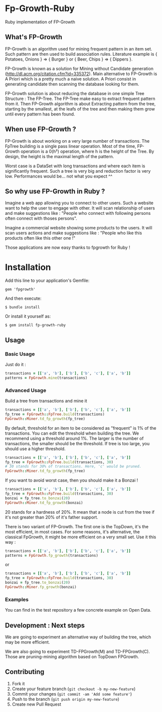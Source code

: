 # Fp-Growth-Ruby

Ruby implementation of FP-Growth

## What's FP-Growth

FP-Growth is an algorithm used for mining frequent pattern in an item set. Such pattern are then used to build association rules.
Literature example is { Potatoes, Onions } => { Burger } or { Beer, Chips } => { Dippers }.

FP-Growth is known as a solution for Mining without Candidate generation (<http://dl.acm.org/citation.cfm?id=335372>).
Main alternative to FP-Growth is A Priori which is a pretty much a naive solution. A Priori consist in generating candidate then scanning the database looking for them.

FP-Growth solution is about reducing the database in one simple Tree Structure : The FP-Tree. The FP-Tree make easy to extract frequent pattern from it.
Then FP-Growth algorithm is about Extracting pattern from the tree, starting by the smallest, at the leafs of the tree and then making them grow until every pattern has been found.

## When use FP-Growth ?

FP-Growth is about working on a very large number of transactions. The FpTree building is a single pass linear operation.
Most of the time, FP-Growth operation is a 0(h²) operation, where h is the height of the Tree. By design, the height is the maximal length of the pattern.

Worst case is a DataSet with long transactions and where each item is significantly frequent. Such a tree is very big and reduction factor is very low. Performances would be... not what you expect ^^

## So why use FP-Growth in Ruby ?

Imagine a web app allowing you to connect to other users. Such a website want to help the user to engage with other. It will scan relationship of users and make suggestions like : "People who connect with following persons often connect with thoses persons".

Imagine a commercial website showing some products to the users. It will scan users actions and make suggestions like : "People who like this products often like this other one !"

Those applications are now easy thanks to fpgrowth for Ruby !

# Installation

Add this line to your application's Gemfile:

    gem 'fpgrowth'

And then execute:

    $ bundle install

Or install it yourself as:

    $ gem install fp-growth-ruby

## Usage

### Basic Usage

Just do it :

```ruby
transactions = [['a', 'b'], ['b'], ['b', 'c'], ['a', 'b']]
patterns = FpGrowth.mine(transactions)
```

### Advanced Usage


Build a tree from transactions and mine it

```ruby
transactions = [['a', 'b'], ['b'], ['b', 'c'], ['a', 'b']]
fp_tree = FpGrowth::FpTree.build(transactions)
FpGrowth::Miner.td_fp_growth(fp_tree)
```

By default, threshold for an item to be considered as "frequent" is 1% of the transactions.
You can edit the threshold when building the tree. We recommend using a threshold around 1%.
The larger is the number of transactions, the smaller should be the threshold. If tree is too large, you should use a higher threshold.

```ruby
transactions = [['a', 'b'], ['b'], ['b', 'c'], ['a', 'b']]
fp_tree = FpGrowth::FpTree.build(transactions, 30)
# 30 stands for 30% of transactions. Here, 'c' would be pruned.
FpGrowth::Miner.td_fp_growth(fp_tree)
```

If you want to avoid worst case, then you should make it a Bonzai !
```ruby
transactions = [['a', 'b'], ['b'], ['b', 'c'], ['a', 'b']]
fp_tree = FpGrowth::FpTree.build(transactions, 30)
bonzai = fp_tree.to_bonzai(20)
FpGrowth::Miner.td_fp_growth(bonzai)
```
20 stands for a hardness of 20%. It mean that a node is cut from the tree if it's not greater than 20% of it's father support.

There is two variant of FP-Growth.
The first one is the TopDown, it's the most efficient, in most cases.
For some reasons, it's alternative, the classical FpGrowth, it might be more efficient on a very small set.
Use it this way :
```ruby
transactions = [['a', 'b'], ['b'], ['b', 'c'], ['a', 'b']]
patterns = FpGrowth.fp_growth(transactions)
```
or

```ruby
transactions = [['a', 'b'], ['b'], ['b', 'c'], ['a', 'b']]
fp_tree = FpGrowth::FpTree.build(transactions, 30)
bonzai = fp_tree.to_bonzai(20)
FpGrowth::Miner.fp_growth(bonzai)
 ```

### Examples

You can find in the test repository a few concrete example on Open Data.


## Development : Next steps

We are going to experiment an alternative way of building the tree, which may be more efficient.

We are also going to experiment TD-FPGrowth(M) and TD-FPGrowth(C). Those are pruning-mining algorithm based on TopDown FPGrowth.

## Contributing

1. Fork it
2. Create your feature branch (`git checkout -b my-new-feature`)
3. Commit your changes (`git commit -am 'Add some feature'`)
4. Push to the branch (`git push origin my-new-feature`)
5. Create new Pull Request

